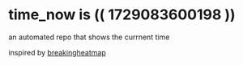 # time_now is (( 1729083600198 ))

an automated repo that shows the currnent time

inspired by [breakingheatmap](https://github.com/breakingheatmap/breakingheatmap)